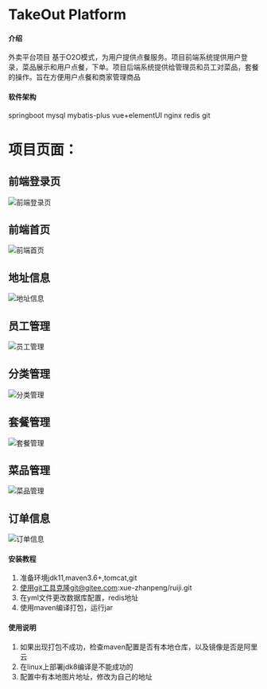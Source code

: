 # TakeOut Platform 

#### 介绍
外卖平台项目
基于O2O模式，为用户提供点餐服务。项目前端系统提供用户登录，菜品展示和用户点餐，下单。项目后端系统提供给管理员和员工对菜品，套餐的操作。旨在方便用户点餐和商家管理商品

#### 软件架构
springboot
mysql
mybatis-plus
vue+elementUI
nginx
redis
git
# 项目页面：
## 前端登录页
![前端登录页](showimgs/%E5%89%8D%E7%AB%AF%E7%99%BB%E5%BD%95.png)
## 前端首页
![前端首页](showimgs/%E5%89%8D%E7%AB%AF%E8%8F%9C%E5%93%81%E9%A1%B5%E9%9D%A2.png)
## 地址信息
![地址信息](showimgs/%E5%9C%B0%E5%9D%80%E7%AE%A1%E7%90%86.png)
## 员工管理
![员工管理](showimgs/%E5%91%98%E5%B7%A5%E4%BF%A1%E6%81%AF.png)
## 分类管理
![分类管理](showimgs/%E5%88%86%E7%B1%BB%E7%AE%A1%E7%90%86.png)
## 套餐管理
![套餐管理](showimgs/%E5%A5%97%E9%A4%90%E7%AE%A1%E7%90%86.png)
## 菜品管理
![菜品管理](showimgs/%E8%8F%9C%E5%93%81%E7%AE%A1%E7%90%86.png)
## 订单信息
![订单信息](showimgs/%E8%AE%A2%E5%8D%95%E4%BF%A1%E6%81%AF.png)


#### 安装教程

1.  准备环境jdk11,maven3.6+,tomcat,git
2.  使用git工具克隆git@gitee.com:xue-zhanpeng/ruiji.git
3.  在yml文件更改数据库配置，redis地址
4.  使用maven编译打包，运行jar

#### 使用说明

1.  如果出现打包不成功，检查maven配置是否有本地仓库，以及镜像是否是阿里云
2.  在linux上部署jdk8编译是不能成功的
3.  配置中有本地图片地址，修改为自己的地址


